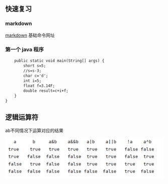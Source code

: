 ## 快速复习

### markdown
[markdown](https://www.markdownguide.org/cheat-sheet/)
基础命令网址

### 第一个 java 程序
```public class test{
    public static void main(String[] args) {
        short s=5;
        //s=s-3;
        char c='d';
        int i=5;
        float f=3.14F;
        double result=c+i+f;
    }
}
```
## 逻辑运算符
ab不同情况下运算对应的结果<p>
![img_1.png](img_1.png)


